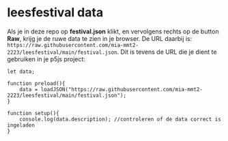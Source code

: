 # leesfestival data

Als je in deze repo op **festival.json** klikt, en vervolgens rechts op de button **Raw**, krijg je de ruwe data te zien in je browser. De URL daarbij is: `https://raw.githubusercontent.com/mia-mmt2-2223/leesfestival/main/festival.json`. Dit is tevens de URL die je dient te gebruiken in je p5js project:


```
let data;

function preload(){
    data = loadJSON("https://raw.githubusercontent.com/mia-mmt2-2223/leesfestival/main/festival.json");
}

function setup(){
    console.log(data.description); //controleren of de data correct is ingeladen
}
``` 

